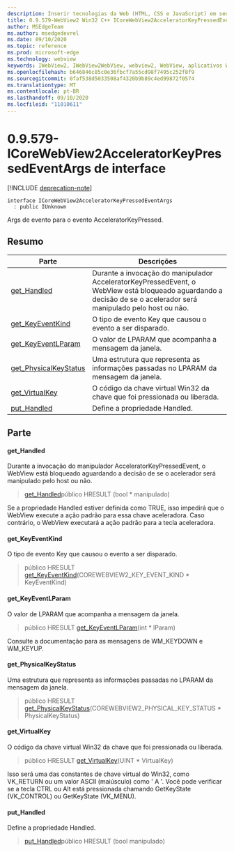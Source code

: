 ```yaml
---
description: Inserir tecnologias da Web (HTML, CSS e JavaScript) em seus aplicativos nativos com o controle WebView2 do Microsoft Edge
title: 0.9.579-WebView2 Win32 C++ ICoreWebView2AcceleratorKeyPressedEventArgs
author: MSEdgeTeam
ms.author: msedgedevrel
ms.date: 09/10/2020
ms.topic: reference
ms.prod: microsoft-edge
ms.technology: webview
keywords: IWebView2, IWebView2WebView, webview2, WebView, aplicativos Win32, Win32, Edge, ICoreWebView2, ICoreWebView2Controller, controle do navegador, HTML Edge, ICoreWebView2AcceleratorKeyPressedEventArgs
ms.openlocfilehash: b646846c85c0e36fbcf7a55cd98f7495c252f8f9
ms.sourcegitcommit: 0faf538d5033508af4320b9b89c4ed99872f0574
ms.translationtype: MT
ms.contentlocale: pt-BR
ms.lasthandoff: 09/10/2020
ms.locfileid: "11010611"
---
```

# 0.9.579-ICoreWebView2AcceleratorKeyPressedEventArgs de interface 

[!INCLUDE [deprecation-note](../../includes/deprecation-note.md)]

```
interface ICoreWebView2AcceleratorKeyPressedEventArgs
  : public IUnknown
```

Args de evento para o evento AcceleratorKeyPressed.

## Resumo

 Parte                        | Descrições
--------------------------------|---------------------------------------------
[get_Handled](#get_handled) | Durante a invocação do manipulador AcceleratorKeyPressedEvent, o WebView está bloqueado aguardando a decisão de se o acelerador será manipulado pelo host ou não.
[get_KeyEventKind](#get_keyeventkind) | O tipo de evento Key que causou o evento a ser disparado.
[get_KeyEventLParam](#get_keyeventlparam) | O valor de LPARAM que acompanha a mensagem da janela.
[get_PhysicalKeyStatus](#get_physicalkeystatus) | Uma estrutura que representa as informações passadas no LPARAM da mensagem da janela.
[get_VirtualKey](#get_virtualkey) | O código da chave virtual Win32 da chave que foi pressionada ou liberada.
[put_Handled](#put_handled) | Define a propriedade Handled.

## Parte

#### get_Handled 

Durante a invocação do manipulador AcceleratorKeyPressedEvent, o WebView está bloqueado aguardando a decisão de se o acelerador será manipulado pelo host ou não.

> [get_Handled](#get_handled)público HRESULT (bool * manipulado)

Se a propriedade Handled estiver definida como TRUE, isso impedirá que o WebView execute a ação padrão para essa chave aceleradora. Caso contrário, o WebView executará a ação padrão para a tecla aceleradora.

#### get_KeyEventKind 

O tipo de evento Key que causou o evento a ser disparado.

> público HRESULT [get_KeyEventKind](#get_keyeventkind)(COREWEBVIEW2_KEY_EVENT_KIND * KeyEventKind)

#### get_KeyEventLParam 

O valor de LPARAM que acompanha a mensagem da janela.

> público HRESULT [get_KeyEventLParam](#get_keyeventlparam)(int * lParam)

Consulte a documentação para as mensagens de WM_KEYDOWN e WM_KEYUP.

#### get_PhysicalKeyStatus 

Uma estrutura que representa as informações passadas no LPARAM da mensagem da janela.

> público HRESULT [get_PhysicalKeyStatus](#get_physicalkeystatus)(COREWEBVIEW2_PHYSICAL_KEY_STATUS * PhysicalKeyStatus)

#### get_VirtualKey 

O código da chave virtual Win32 da chave que foi pressionada ou liberada.

> público HRESULT [get_VirtualKey](#get_virtualkey)(UINT * VirtualKey)

Isso será uma das constantes de chave virtual do Win32, como VK_RETURN ou um valor ASCII (maiúsculo) como ' A '. Você pode verificar se a tecla CTRL ou Alt está pressionada chamando GetKeyState (VK_CONTROL) ou GetKeyState (VK_MENU).

#### put_Handled 

Define a propriedade Handled.

> [put_Handled](#put_handled)público HRESULT (bool manipulado)

